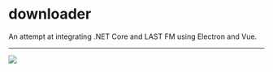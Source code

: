# downloader
An attempt at integrating .NET Core and LAST FM using Electron and Vue.
***
![](https://i.imgur.com/xHJPYmP.png)
